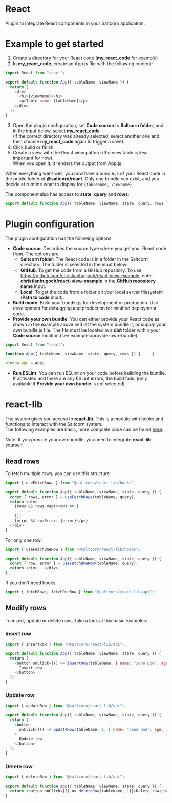 # React

Plugin to integrate React components in your Saltcorn application.

# Example to get started

1. Create a directory for your React code (**my_react_code** for example)
2. In **my_react_code**, create an App.js file with the following content:

```javascript
import React from "react";

export default function App({ tableName, viewName }) {
  return (
    <div>
      <h1>{viewName}</h1>
      <p>Table name: {tableName}</p>
    </div>
  );
}
```

3. Open the plugin configuration, set **Code source** to **Saltcorn folder**, and in the input below, select **my_react_code** <br>(if the correct directory was already selected, select another one and then choose **my_react_code** again to trigger a save).
4. Click build or finish.
5. Create a view with the React view pattern (the view table is less important for now). <br> When you open it, it renders the output from App.js.

When everything went well, you now have a bundle.js of your React code in the public folder of **@saltcorn/react**. Only one bundle can exist, and you decide at runtime what to display for `{tablename, viewname}`.

The component also has access to **state**, **query** and **rows**:

```javascript
export default function App({ tableName, viewName, state, query, rows })
```

# Plugin configuration

The plugin configuration has the following options:

- **Code source**: Describes the source type where you get your React code from. The options are:
  - **Saltcorn folder**: The React code is in a folder in the Saltcorn directory. The folder is selected in the input below.
  - **GitHub**: To get the code from a GitHub repository. To use https://github.com/christianhugoch/react-view-example, enter **christianhugoch/react-view-example** in the **GitHub repository name** input.
  - **Local**: To get the code from a folder on your local server filesystem (**Path to code** input).
- **Build mode**: Build your bundle.js for development or production. Use development for debugging and production for minified deployment code.
- **Provide your own bundle**: You can either provide your React code as shown in the example above and let the system bundle it, or supply your own bundle.js file. The file must be located in a **dist** folder within your **Code source** location (see examples/provide-own-bundle).

```javascript
import React from "react";

function App({ tableName, viewName, state, query, rows }) { ... }

window.App = App;
```

- **Run ESLint**: You can run ESLint on your code before building the bundle. If activated and there are any ESLint errors, the build fails. (only available if **Provide your own bundle** is not selected)

# react-lib

The system gives you access to [**react-lib**](https://github.com/saltcorn/react-lib). This is a module with hooks and functions to interact with the Saltcorn system. <br>
The following examples are basic, more complete code can be found [here](https://github.com/saltcorn/react/tree/main/examples).

Note: If you provide your own bundle, you need to integrate **react-lib** yourself.

## Read rows

To fetch multiple rows, you can use this structure:

```javascript
import { useFetchRows } from "@saltcorn/react-lib/hooks";

export default function App({ tableName, viewName, state, query }) {
  const { rows, error } = useFetchRows(tableName, query);
  return <div>
    {rows && rows.map((row) => (
        ...
    ))}
    {error && <p>Error: {error}</p>}
  </div>
}

```

For only one row:

```javascript
import { useFetchOneRow } from "@saltcorn/react-lib/hooks";

export default function App({ tableName, viewName, state, query }) {
  const { row, error } = useFetchOneRow(tableName, query);
  return <div>...</div>;
}
```

If you don't need hooks:

```javascript
import { fetchRows, fetchOneRow } from "@saltcorn/react-lib/api";
```

## Modify rows

To insert, update or delete rows, take a look at this basic examples:

### Insert row

```javascript
import { insertRow } from "@saltcorn/react-lib/api";

export default function App({ tableName, viewName, state, query }) {
  return (
    <button onClick={() => insertRow(tableName, { name: "John Doe", age: 30 })}>
      Insert row
    </button>
  );
}
```

### Update row

```javascript
import { updateRow } from "@saltcorn/react-lib/api";

export default function App({ tableName, viewName, state, query }) {
  return (
    <button
      onClick={() => updateRow(tableName, 1, { name: "Jane Doe", age: 31 })}
    >
      Update row
    </button>
  );
}
```

### Delete row

```javascript
import { deleteRow } from "@saltcorn/react-lib/api";

export default function App({ tableName, viewName, state, query }) {
  return <button onClick={() => deleteRow(tableName, 1)}>Delete row</button>;
}
```
